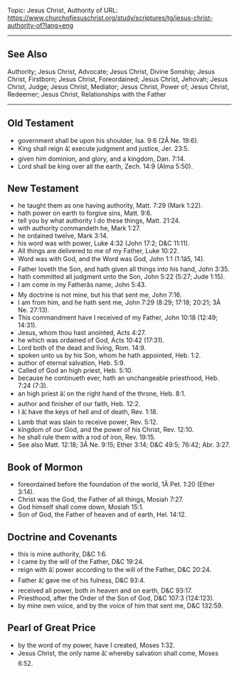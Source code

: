 Topic: Jesus Christ, Authority of
URL: https://www.churchofjesuschrist.org/study/scriptures/tg/jesus-christ-authority-of?lang=eng

---

## See Also

Authority; Jesus Christ, Advocate; Jesus Christ, Divine Sonship; Jesus Christ, Firstborn; Jesus Christ, Foreordained; Jesus Christ, Jehovah; Jesus Christ, Judge; Jesus Christ, Mediator; Jesus Christ, Power of; Jesus Christ, Redeemer; Jesus Christ, Relationships with the Father

---

## Old Testament

- government shall be upon his shoulder, Isa. 9:6 (2Â Ne. 19:6).
- King shall reign â¦ execute judgment and justice, Jer. 23:5.
- given him dominion, and glory, and a kingdom, Dan. 7:14.
- Lord shall be king over all the earth, Zech. 14:9 (Alma 5:50).

## New Testament

- he taught them as one having authority, Matt. 7:29 (Mark 1:22).
- hath power on earth to forgive sins, Matt. 9:6.
- tell you by what authority I do these things, Matt. 21:24.
- with authority commandeth he, Mark 1:27.
- he ordained twelve, Mark 3:14.
- his word was with power, Luke 4:32 (John 17:2; D&C 11:11).
- All things are delivered to me of my Father, Luke 10:22.
- Word was with God, and the Word was God, John 1:1 (1:1â5, 14).
- Father loveth the Son, and hath given all things into his hand, John 3:35.
- hath committed all judgment unto the Son, John 5:22 (5:27; Jude 1:15).
- I am come in my Fatherâs name, John 5:43.
- My doctrine is not mine, but his that sent me, John 7:16.
- I am from him, and he hath sent me, John 7:29 (8:29; 17:18; 20:21; 3Â Ne. 27:13).
- This commandment have I received of my Father, John 10:18 (12:49; 14:31).
- Jesus, whom thou hast anointed, Acts 4:27.
- he which was ordained of God, Acts 10:42 (17:31).
- Lord both of the dead and living, Rom. 14:9.
- spoken unto us by his Son, whom he hath appointed, Heb. 1:2.
- author of eternal salvation, Heb. 5:9.
- Called of God an high priest, Heb. 5:10.
- because he continueth ever, hath an unchangeable priesthood, Heb. 7:24 (7:3).
- an high priest â¦ on the right hand of the throne, Heb. 8:1.
- author and finisher of our faith, Heb. 12:2.
- I â¦ have the keys of hell and of death, Rev. 1:18.
- Lamb that was slain to receive power, Rev. 5:12.
- kingdom of our God, and the power of his Christ, Rev. 12:10.
- he shall rule them with a rod of iron, Rev. 19:15.
- See also Matt. 12:18; 3Â Ne. 9:15; Ether 3:14; D&C 49:5; 76:42; Abr. 3:27.

## Book of Mormon

- foreordained before the foundation of the world, 1Â Pet. 1:20 (Ether 3:14).
- Christ was the God, the Father of all things, Mosiah 7:27.
- God himself shall come down, Mosiah 15:1.
- Son of God, the Father of heaven and of earth, Hel. 14:12.

## Doctrine and Covenants

- this is mine authority, D&C 1:6.
- I came by the will of the Father, D&C 19:24.
- reign with â¦ power according to the will of the Father, D&C 20:24.
- Father â¦ gave me of his fulness, D&C 93:4.
- received all power, both in heaven and on earth, D&C 93:17.
- Priesthood, after the Order of the Son of God, D&C 107:3 (124:123).
- by mine own voice, and by the voice of him that sent me, D&C 132:59.

## Pearl of Great Price

- by the word of my power, have I created, Moses 1:32.
- Jesus Christ, the only name â¦ whereby salvation shall come, Moses 6:52.

